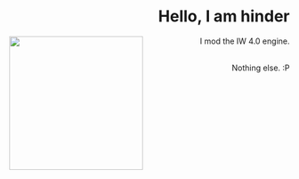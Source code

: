 <h1 align="right">Hello, I am hinder</h3>

<img align="left" width="240" src="https://user-images.githubusercontent.com/109132519/218298779-276116ec-e3da-4892-83ea-daaef9cdcbb2.png" />

<p align="right">
I mod the IW 4.0 engine.
</p>

<br>
<div align="right" markdown="1">
Nothing else. :P
<br>
